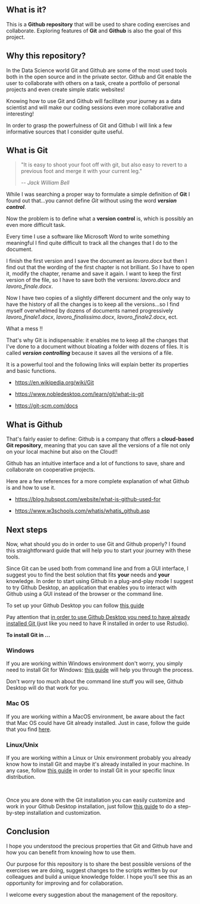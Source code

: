 ## What is it?
This is a **Github repository** that will be used to share coding exercises and collaborate. 
Exploring features of **Git** and **Github** is also the goal of this project.

## Why this repository?
In the Data Science world Git and Github are some of the most used tools both in the open source and in the private sector. Github and Git enable the user to collaborate with others on a task, create a portfolio of personal projects and even create simple static websites!

Knowing how to use Git and Github will facilitate your journey as a data scientist and will make our coding sessions even more collaborative and interesting!

In order to grasp the powerfulness of Git and Github I will link a few informative sources that I consider quite useful.

## What is Git

> "It is easy to shoot your foot off with git,
but also easy to revert to a previous foot and merge it with your current leg."
> 
> -- <cite>Jack William Bell

While I was searching a proper way to formulate a simple definition of **Git** I found out that...you cannot define *Git* without using the word ***version control***. 

Now the problem is to define what a **version control** is, which is possibly an even more difficult task.

Every time I use a software like Microsoft Word to write something meaningful I find quite difficult to track all the changes that I do to the document.

I finish the first version and I save the document as *lavoro.docx* but then I find out that the wording of the first chapter is not brilliant. So I have to open it, modify the chapter, rename  and save it again. I want to keep the first version of the file, so I have to save both the versions: *lavoro.docx* and *lavoro_finale.docx*.

Now I have two copies of a slightly different document and the only way to have the history of all the changes is to keep all the versions...so I find myself overwhelmed by dozens of documents named progressively *lavoro_finale1.docx*, *lavoro_finalissimo.docx*, *lavoro_finale2.docx*, ect.

What a mess !!

That's why Git is indispensable: it enables me to keep all the changes that I've done to a document without bloating a folder with dozens of files. It is called ***version controlling*** because it saves all the versions of a file.

It is a powerful tool and the following links will explain better its properties and basic functions.

- https://en.wikipedia.org/wiki/Git

- https://www.nobledesktop.com/learn/git/what-is-git

- https://git-scm.com/docs

## What is Github

That's fairly easier to define: Github is a company that offers a **cloud-based Git repository**, meaning that you can save all the versions of a file not only on your local machine but also on the Cloud!!

Github has an intuitive interface and a lot of functions to save, share and collaborate on cooperative projects.

Here are a few references for a more complete explanation of what Github is and how to use it.

- https://blog.hubspot.com/website/what-is-github-used-for

- https://www.w3schools.com/whatis/whatis_github.asp

## Next steps

Now, what should you do in order to use Git and Github properly? I found this straightforward guide that will help you to start your journey with these tools.

Since Git can be used both from command line and from a GUI interface, I suggest you to find the best solution that fits **your** needs and **your** knowledge. In order to start using Github in a plug-and-play mode I suggest to try Github Desktop, an application that enables you to interact with Github using a GUI instead of the browser or the command line.

To set up your Github Desktop you can follow [this guide](https://docs.github.com/en/desktop/installing-and-configuring-github-desktop/installing-and-authenticating-to-github-desktop/setting-up-github-desktop)

Pay attention that <u> in order to use Github Desktop you need to have already installed Git </u> (just like you need to have R installed in order to use Rstudio).

**To install Git in ...**

### Windows

If you are working within Windows environment don't worry, you simply need to install Git for Windows: [this guide](https://git-scm.com/download/win) will help you through the process.

Don't worry too much about the command line stuff you will see, Github Desktop will do that work for you.

### Mac OS

If you are working within a MacOS environment, be aware about the fact that Mac OS could have Git already installed. Just in case, follow the guide that you find [here](https://git-scm.com/download/mac).

### Linux/Unix

If you are working within a Linux or Unix environment probably you already know how to install Git and maybe it's already installed in your machine. In any case, follow [this guide](https://git-scm.com/download/linux) in order to install Git in your specific linux distribution.

<p>&nbsp;</p>

Once you are done with the Git installation you can easily customize and work in your Github Desktop installation, just follow [this guide](https://docs.github.com/en/desktop/installing-and-configuring-github-desktop/configuring-and-customizing-github-desktop/configuring-git-for-github-desktop)  to do a step-by-step installation and customization.


## Conclusion

I hope you understood the precious properties that Git and Github have and how you can benefit from knowing how to use them.

Our purpose for this repository is to share the best possible versions of the exercises we are doing, suggest changes to the scripts written by our colleagues and build a unique knowledge folder. I hope you'll see this as an opportunity for improving and for collaboration.

I welcome every suggestion about the management of the repository.
